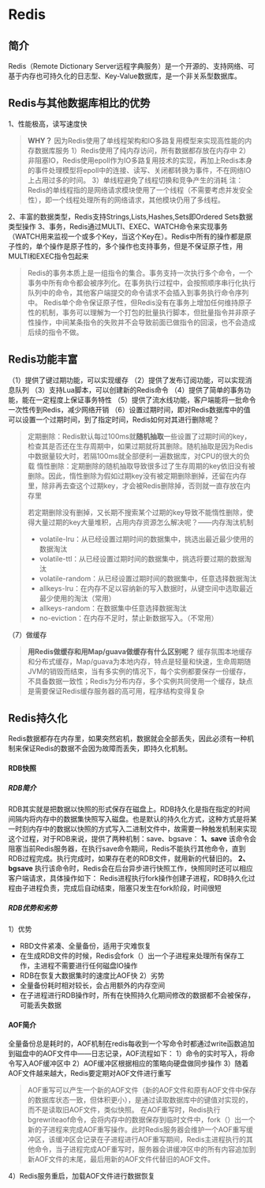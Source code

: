 
# Redis

## 简介
Redis（Remote Dictionary Server远程字典服务）是一个开源的、支持网络、可基于内存也可持久化的日志型、Key-Value数据库，是一个非关系型数据库。

## Redis与其他数据库相比的优势
1、性能极高，读写速度快
> **WHY？** 因为Redis使用了单线程架构和IO多路复用模型来实现高性能的内存数据库服务
> 1）Redis使用了纯内存访问，所有数据都存放在内存中
> 2）非阻塞IO，Redis使用epoll作为IO多路复用技术的实现，再加上Redis本身的事件处理模型将epoll中的连接、读写、关闭都转换为事件，不在网络IO上占用过多的时间。
> 3）单线程避免了线程切换和竞争产生的消耗
> 注：Redis的单线程指的是网络请求模块使用了一个线程（不需要考虑并发安全性），即一个线程处理所有的网络请求，其他模块仍用了多线程。
> 
2、丰富的数据类型，Redis支持Strings,Lists,Hashes,Sets即Ordered Sets数据类型操作
3、事务，Redis通过MULTI、EXEC、WATCH命令来实现事务（WATCH用来监视一个或多个Key，当这个Key在）。Redis中所有的操作都是原子性的，单个操作是原子性的，多个操作也支持事务，但是不保证原子性，用MULTI和EXEC指令包起来
> Redis的事务本质上是一组指令的集合。事务支持一次执行多个命令，一个事务中所有命令都会被序列化。在事务执行过程中，会按照顺序串行化执行队列中的命令，其他客户端提交的命令请求不会插入到事务执行命令序列中。
> Redis单个命令保证原子性，但Redis没有在事务上增加任何维持原子性的机制，事务可以理解为一个打包的批量执行脚本，但批量指令并非原子性操作，中间某条指令的失败并不会导致前面已做指令的回滚，也不会造成后续的指令不做。

## Redis功能丰富
（1）提供了键过期功能，可以实现缓存
（2）提供了发布订阅功能，可以实现消息队列
（3）支持Lua脚本，可以创建新的Redis命令
（4）提供了简单的事务功能，能在一定程度上保证事务特性
（5）提供了流水线功能，客户端能将一批命令一次性传到Redis，减少网络开销
（6）设置过期时间，即对Redis数据库中的值可以设置一个过期时间，到了指定时间，Redis如何对其进行删除呢？
> 定期删除：Redis默认每过100ms就**随机抽取**一些设置了过期时间的key，检查其是否还在生存周期中，如果过期就将其删除。随机抽取是因为Redis中数据量较大时，若隔100ms就全部便利一遍数据库，对CPU的很大的负载
> 惰性删除：定期删除的随机抽取导致很多过了生存周期的key依旧没有被删除。因此，惰性删除为假如过期key没有被定期删除删掉，还留在内存里，除非再去查这个过期key，才会被Redis删除掉，否则就一直存放在内存里
>
> 若定期删除没有删掉，又长期不搜索某个过期的key导致不能惰性删除，使得大量过期的key大量堆积，占用内存资源怎么解决呢？——内存淘汰机制
> * volatile-lru：从已经设置过期时间的数据集中，挑选出最近最少使用的数据淘汰
> * volatile-ttl：从已经设置过期时间的数据集中，挑选将要过期的数据淘汰
> * volatile-random：从已经设置过期时间的数据集中，任意选择数据淘汰
> * allkeys-lru：在内存不足以容纳新的写入数据时，从键空间中选取最近最少使用的淘汰（常用）
> * allkeys-random：在数据集中任意选择数据淘汰
> * no-eviction：在内存不足时，禁止新数据写入。（不常用）

（7）做缓存
> **用Redis做缓存和用Map/guava做缓存有什么区别呢？**
> 缓存氛围本地缓存和分布式缓存，Map/guava为本地内存，特点是轻量和快速，生命周期随JVM的销毁而结束，当有多实例的情况下，每个实例都要保存一份缓存，不具备数据一致性；Redis为分布内存，多个实例共同使用一个缓存，缺点是需要保证Redis缓存服务器的高可用，程序结构变得复杂
> 


## Redis持久化

Redis数据都存在内存里，如果突然宕机，数据就会全部丢失，因此必须有一种机制来保证Redis的数据不会因为故障而丢失，即持久化机制。
#### RDB快照
##### RDB简介
RDB其实就是把数据以快照的形式保存在磁盘上。RDB持久化是指在指定的时间间隔内将内存中的数据集快照写入磁盘。也是默认的持久化方式，这种方式是将某一时刻内存中的数据以快照的方式写入二进制文件中，故需要一种触发机制来实现这个过程，对于RDB来说，提供了两种机制：save、bgsave：
**1、save**
该命令会阻塞当前Redis服务器，在执行save命令期间，Redis不能执行其他命令，直到RDB过程完成。执行完成时，如果存在老的RDB文件，就用新的代替旧的。
**2、bgsave**
执行该命令时，Redis会在后台异步进行快照工作，快照同时还可以相应客户端请求，具体操作如下：
Redis进程执行fork操作创建子进程，RDB持久化过程由子进程负责，完成后自动结束，阻塞只发生在fork阶段，时间很短
##### RDB优势和劣势
1）优势
* RBD文件紧凑、全量备份，适用于灾难恢复
* 在生成RDB文件的时候，Redis会fork（）出一个子进程来处理所有保存工作，主进程不需要进行任何磁盘IO操作
* RDB在恢复大数据集时的速度比AOF快
2）劣势
* 全量备份耗时相对较长，会占用额外的内存空间
* 在子进程进行RDB操作时，所有在快照持久化期间修改的数据都不会被保存，可能丢失数据
#### AOF简介
全量备份总是耗时的，AOF机制在redis每收到一个写命令时都通过write函数追加到磁盘中的AOF文件中——日志记录，AOF流程如下：
1）命令的实时写入，将命令写入AOF缓冲区中
2）AOF缓冲区根据相应的策略向硬盘做同步操作
3）随着AOF文件越来越大，Redis要定期对AOF文件进行重写
>AOF重写可以产生一个新的AOF文件（新的AOF文件和原有AOF文件中保存的数据库状态一致，但体积更小），是通过读取数据库中的键值对实现的，而不是读取旧AOF文件，类似快照。
在AOF重写时，Redis执行bgrewriteaof命令，会将内存中的数据保存到临时文件中，fork（）出一个新的子进程来完成AOF重写操作。此时Redis服务器会维护一个AOF重写缓冲区，该缓冲区会记录在子进程进行AOF重写期间，Redis主进程执行的其他命令，当子进程完成AOF重写时，服务器会讲缓冲区中的所有内容追加到新AOF文件的末尾，最后用新的AOF文件代替旧的AOF文件。

4）Redis服务重启，加载AOF文件进行数据恢复
